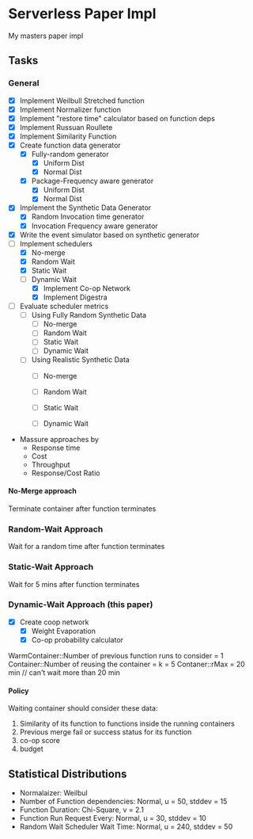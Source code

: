 # Serverless Paper Impl

My masters paper impl

## Tasks
### General

- [x] Implement Weilbull Stretched function
- [x] Implement Normalizer function 
- [x] Implement "restore time" calculator based on function deps
- [x] Implement Russuan Roullete
- [x] Implement Similarity Function
- [x] Create function data generator
  - [x] Fully-random generator
    - [x] Uniform Dist
    - [x] Normal Dist
  - [x] Package-Frequency aware generator
    - [x] Uniform Dist
    - [x] Normal Dist
- [x] Implement the Synthetic Data Generator
  - [x] Random Invocation time generator
  - [x] Invocation Frequency aware generator
- [x] Write the event simulator based on synthetic generator
- [ ] Implement schedulers
  - [x] No-merge
  - [x] Random Wait
  - [x] Static Wait
  - [ ] Dynamic Wait
    - [x] Implement Co-op Network
    - [x] Implement Digestra
- [ ] Evaluate scheduler metrics
  - [ ] Using Fully Random Synthetic Data
    - [ ] No-merge
    - [ ] Random Wait
    - [ ] Static Wait
    - [ ] Dynamic Wait
  - [ ] Using Realistic Synthetic Data
    - [ ] No-merge
    - [ ] Random Wait
    - [ ] Static Wait
    - [ ] Dynamic Wait


- Massure approaches by
  - Response time
  - Cost
  - Throughput
  - Response/Cost Ratio

#### No-Merge approach

Terminate container after function terminates

### Random-Wait Approach

Wait for a random time after function terminates

### Static-Wait Approach

Wait for 5 mins after function terminates

### Dynamic-Wait Approach (this paper)

- [x] Create coop network
  - [x] Weight Evaporation
  - [x] Co-op probability calculator

WarmContainer::Number of previous function runs to consider = 1
Container::Number of reusing the container = k = 5
Contaner::rMax = 20 min // can't wait more than 20 min

#### Policy

Waiting container should consider these data:

1. Similarity of its function to functions inside the running containers
2. Previous merge fail or success status for its function
3. co-op score 
4. budget 


## Statistical Distributions

- Normalaizer: Weilbul
- Number of Function dependencies: Normal, u = 50, stddev = 15
- Function Duration: Chi-Square, v = 2.1
- Function Run Request Every: Normal, u = 30, stddev = 10
- Random Wait Scheduler Wait Time: Normal, u = 240, stddev = 50